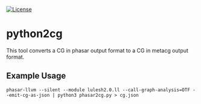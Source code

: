 [![License](https://img.shields.io/badge/License-BSD%203--Clause-blue.svg)](https://opensource.org/licenses/BSD-3-Clause)

# python2cg

This tool converts a CG in phasar output format to a CG in metacg output format.


## Example Usage

```
phasar-llvm --silent --module lulesh2.0.ll --call-graph-analysis=OTF --emit-cg-as-json | python3 phasar2cg.py > cg.json
```

